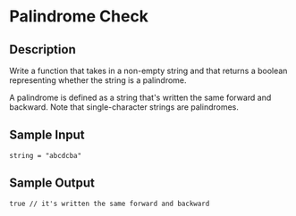 # Palindrome Check

## Description
Write a function that takes in a non-empty string and that returns a boolean representing whether the string is a palindrome.

A palindrome is defined as a string that's written the same forward and backward. Note that single-character strings are palindromes.


## Sample Input
```
string = "abcdcba"
```

## Sample Output
```
true // it's written the same forward and backward
```
